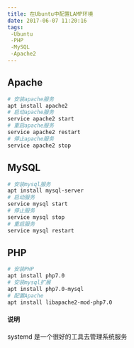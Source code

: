 ```yaml
---
title: 在Ubuntu中配置LAMP环境
date: 2017-06-07 11:20:16
tags:
 -Ubuntu
 -PHP
 -MySQL
 -Apache2
---
```


## Apache

```bash
# 安装apache服务
apt install apache2
# 启动apache服务
service apache2 start
# 重启apache服务
service apache2 restart
# 停止apache服务
service apache2 stop
```

## MySQL

```bash
# 安装mysql服务
apt install mysql-server
# 启动服务
service mysql start
# 停止服务
service mysql stop
# 重启服务
service mysql restart
```

## PHP

```bash
# 安装PHP
apt install php7.0
# 安装mysql扩展
apt install php7.0-mysql
# 配置Apache
apt install libapache2-mod-php7.0
```

#### 说明

systemd 是一个很好的工具去管理系统服务

